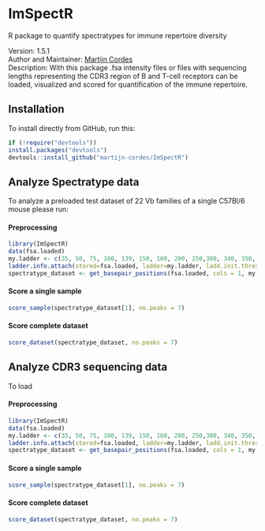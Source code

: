 # ImSpectR
R package to quantify spectratypes for immune repertoire diversity

Version: 1.5.1<br>
Author and Maintainer: [Martijn Cordes](mailto:m.cordes@lumc.nl) <br>
Description: With this package .fsa intensity files or files with sequencing lengths representing the CDR3 region of B and T-cell receptors can be loaded, visualized and scored for quantification of the immune repertoire. 

## Installation

To install directly from GitHub, run this:

```r
if (!require("devtools"))
install.packages("devtools")
devtools::install_github("martijn-cordes/ImSpectR")
```

## Analyze Spectratype data

To analyze a preloaded test dataset of 22 Vb families of a single C57Bl/6 mouse please run:

#### Preprocessing

```r
library(ImSpectR)
data(fsa.loaded)
my.ladder <- c(35, 50, 75, 100, 139, 150, 160, 200, 250,300, 340, 350, 400, 450, 490, 500)
ladder.info.attach(stored=fsa.loaded, ladder=my.ladder, ladd.init.thresh=1000, draw=F,method="iter2")
spectratype_dataset <- get_basepair_positions(fsa.loaded, cols = 1, my.ladder, channel.ladder=NULL,  init.thresh=1750, ladd.init.thresh=1000)
```
#### Score a single sample 

```r
score_sample(spectratype_dataset[1], no.peaks = 7)
```
#### Score complete dataset

```r
score_dataset(spectratype_dataset, no.peaks = 7)
```

## Analyze CDR3 sequencing data

To load 

#### Preprocessing

```r
library(ImSpectR)
data(fsa.loaded)
my.ladder <- c(35, 50, 75, 100, 139, 150, 160, 200, 250,300, 340, 350, 400, 450, 490, 500)
ladder.info.attach(stored=fsa.loaded, ladder=my.ladder, ladd.init.thresh=1000, draw=F,method="iter2")
spectratype_dataset <- get_basepair_positions(fsa.loaded, cols = 1, my.ladder, channel.ladder=NULL,  init.thresh=1750, ladd.init.thresh=1000)
```
#### Score a single sample 

```r
score_sample(spectratype_dataset[1], no.peaks = 7)
```
#### Score complete dataset

```r
score_dataset(spectratype_dataset, no.peaks = 7)
```



